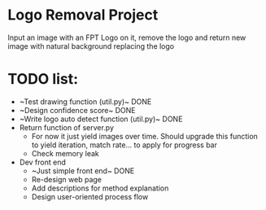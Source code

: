 # Logo Removal Project
Input an image with an FPT Logo on it, remove the logo and return new image with natural background replacing the logo

# TODO list:
* ~Test drawing function (util.py)~ DONE
* ~Design confidence score~ DONE
* ~Write logo auto detect function (util.py)~ DONE
* Return function of server.py
  * For now it just yield images over time. Should upgrade this function to yield iteration, match rate... to apply for progress bar
  * Check memory leak
* Dev front end
  * ~Just simple front end~ DONE
  * Re-design web page
  * Add descriptions for method explanation
  * Design user-oriented process flow